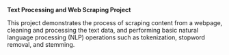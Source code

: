 **Text Processing and Web Scraping Project**

This project demonstrates the process of scraping content from a webpage, cleaning and processing the text data, and performing basic natural language processing (NLP) operations such as tokenization, stopword removal, and stemming.

